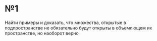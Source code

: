 # №1
Найти примеры и доказать, что множества, открытые в подпространстве не обязательно будут открыты в объемлющем их пространстве, но наоборот верно